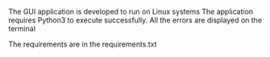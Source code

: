 The GUI application is developed to run on Linux systems
The application requires Python3 to execute successfully.
All the errors are displayed on the terminal 

The requirements are in the requirements.txt